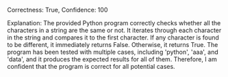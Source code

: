 Correctness: True, Confidence: 100

Explanation: The provided Python program correctly checks whether all the characters in a string are the same or not. It iterates through each character in the string and compares it to the first character. If any character is found to be different, it immediately returns False. Otherwise, it returns True. The program has been tested with multiple cases, including 'python', 'aaa', and 'data', and it produces the expected results for all of them. Therefore, I am confident that the program is correct for all potential cases.